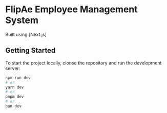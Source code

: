 # FlipAe Employee Management System

Built using [Next.js]

## Getting Started

To start the project locally, clonse the repository and run the development server:

```bash
npm run dev
# or
yarn dev
# or
pnpm dev
# or
bun dev
```
